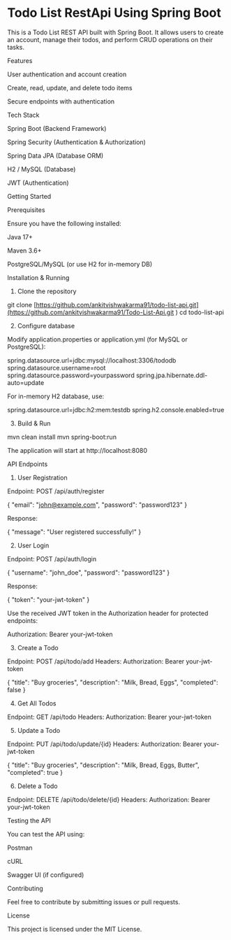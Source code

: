 # Todo List RestApi Using Spring Boot 
This is a Todo List REST API built with Spring Boot. It allows users to create an account, manage their todos, and perform CRUD operations on their tasks.

Features

User authentication and account creation

Create, read, update, and delete todo items

Secure endpoints with authentication

Tech Stack

Spring Boot (Backend Framework)

Spring Security (Authentication & Authorization)

Spring Data JPA (Database ORM)

H2 / MySQL (Database)

JWT (Authentication)

Getting Started

Prerequisites

Ensure you have the following installed:

Java 17+

Maven 3.6+

PostgreSQL/MySQL (or use H2 for in-memory DB)

Installation & Running

1. Clone the repository

 git clone [https://github.com/ankitvishwakarma91/todo-list-api.git](https://github.com/ankitvishwakarma91/Todo-List-Api.git
)
 cd todo-list-api

2. Configure database

Modify application.properties or application.yml (for MySQL or PostgreSQL):

spring.datasource.url=jdbc:mysql://localhost:3306/tododb
spring.datasource.username=root
spring.datasource.password=yourpassword
spring.jpa.hibernate.ddl-auto=update

For in-memory H2 database, use:

spring.datasource.url=jdbc:h2:mem:testdb
spring.h2.console.enabled=true

3. Build & Run

mvn clean install
mvn spring-boot:run

The application will start at http://localhost:8080

API Endpoints

1. User Registration

Endpoint: POST /api/auth/register

{
  "email": "john@example.com",
  "password": "password123"
}

Response:

{
  "message": "User registered successfully!"
}

2. User Login

Endpoint: POST /api/auth/login

{
  "username": "john_doe",
  "password": "password123"
}

Response:

{
  "token": "your-jwt-token"
}

Use the received JWT token in the Authorization header for protected endpoints:

Authorization: Bearer your-jwt-token

3. Create a Todo

Endpoint: POST /api/todo/add
Headers: Authorization: Bearer your-jwt-token

{
  "title": "Buy groceries",
  "description": "Milk, Bread, Eggs",
  "completed": false
}

4. Get All Todos

Endpoint: GET /api/todo
Headers: Authorization: Bearer your-jwt-token

5. Update a Todo

Endpoint: PUT /api/todo/update/{id}
Headers: Authorization: Bearer your-jwt-token

{
  "title": "Buy groceries",
  "description": "Milk, Bread, Eggs, Butter",
  "completed": true
}

6. Delete a Todo

Endpoint: DELETE /api/todo/delete/{id}
Headers: Authorization: Bearer your-jwt-token

Testing the API

You can test the API using:

Postman

cURL

Swagger UI (if configured)

Contributing

Feel free to contribute by submitting issues or pull requests.

License

This project is licensed under the MIT License.
